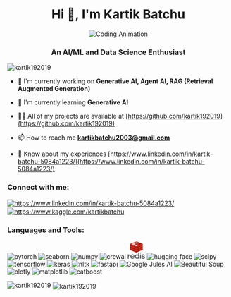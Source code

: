<h1 align="center">Hi 👋, I'm Kartik Batchu</h1>

<div align="center">
  <img src="https://media.giphy.com/media/qgQUggAC3Pfv687qPC/giphy.gif" alt="Coding Animation" width="400" />
</div>

<h3 align="center">An AI/ML and Data Science Enthusiast</h3>
<p align="left"> <img src="https://komarev.com/ghpvc/?username=kartik192019&label=Profile%20views&color=0e75b6&style=flat" alt="kartik192019" /> </p>

- 🔭 I'm currently working on **Generative AI, Agent AI, RAG (Retrieval Augmented Generation)**

- 🌱 I'm currently learning **Generative AI**

- 👨‍💻 All of my projects are available at [https://github.com/kartik192019](https://github.com/kartik192019)

- 📫 How to reach me **kartikbatchu2003@gmail.com**

- 📄 Know about my experiences [https://www.linkedin.com/in/kartik-batchu-5084a1223/](https://www.linkedin.com/in/kartik-batchu-5084a1223/)

<h3 align="left">Connect with me:</h3>
<p align="left">
<a href="https://linkedin.com/in/https://www.linkedin.com/in/kartik-batchu-5084a1223/" target="blank"><img align="center" src="https://raw.githubusercontent.com/rahuldkjain/github-profile-readme-generator/master/src/images/icons/Social/linked-in-alt.svg" alt="https://www.linkedin.com/in/kartik-batchu-5084a1223/" height="30" width="40" /></a>
<a href="https://kaggle.com/https://www.kaggle.com/kartikbatchu" target="blank"><img align="center" src="https://raw.githubusercontent.com/rahuldkjain/github-profile-readme-generator/master/src/images/icons/Social/kaggle.svg" alt="https://www.kaggle.com/kartikbatchu" height="30" width="40" /></a>
</p>

<h3 align="left">Languages and Tools:</h3>
<div align="left"> 
<img src="https://www.vectorlogo.zone/logos/pytorch/pytorch-icon.svg" alt="pytorch" width="40" height="40"/>
<img src="https://seaborn.pydata.org/_images/logo-mark-lightbg.svg" alt="seaborn" width="40" height="40"/>
<img src="https://numpy.org/images/logo.svg" alt="numpy" width="40" height="40"/>
<img src="https://avatars.githubusercontent.com/u/139895814?s=200&v=4" alt="crewai" width="40" height="40"/>
<img src="https://raw.githubusercontent.com/devicons/devicon/master/icons/redis/redis-original-wordmark.svg" alt="redis" width="40" height="40"/>
<img src="https://huggingface.co/front/assets/huggingface_logo-noborder.svg" alt="hugging face" width="40" height="40"/>
<img src="https://scipy.org/images/logo.svg" alt="scipy" width="40" height="40"/>
<img src="https://www.vectorlogo.zone/logos/tensorflow/tensorflow-icon.svg" alt="tensorflow" width="40" height="40"/>
<img src="https://keras.io/img/logo.png" alt="keras" width="40" height="40"/>
<img src="https://miro.medium.com/max/592/1*YM2HXc7f4v02pZBEO8h-qw.png" alt="nltk" width="40" height="40"/>
<img src="https://cdn.worldvectorlogo.com/logos/fastapi.svg" alt="fastapi" width="40" height="40"/>
<img src="https://www.gstatic.com/cloud/images/navigation/vertex-ai.svg" alt="Google Jules AI" width="40" height="40"/>
<img src="https://www.crummy.com/software/BeautifulSoup/bs4/doc/_images/6.1.jpg" alt="Beautiful Soup" width="40" height="40"/>
<img src="https://www.vectorlogo.zone/logos/plotly/plotly-icon.svg" alt="plotly" width="40" height="40"/>
<img src="https://matplotlib.org/stable/_images/sphx_glr_logos2_003.png" alt="matplotlib" width="40" height="40"/>
<img src="https://upload.wikimedia.org/wikipedia/commons/c/cc/CatBoostLogo.png" alt="catboost" width="40" height="40"/>
</div>

<p><img align="left" src="https://github-readme-stats.vercel.app/api/top-langs?username=kartik192019&show_icons=true&locale=en&layout=compact" alt="kartik192019" /></p>

<p>&nbsp;<img align="center" src="https://github-readme-stats.vercel.app/api?username=kartik192019&show_icons=true&locale=en" alt="kartik192019" /></p>
